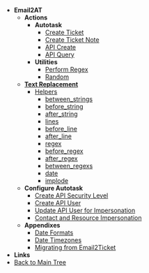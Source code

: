 - **Email2AT**
  - **Actions**
    - **Autotask**
      - [Create Ticket](email2at/actions/autotask/create_ticket.md)
      - [Create Ticket Note](email2at/actions/autotask/create_ticketnote.md)
      - [API Create](email2at/actions/autotask/api/create.md)
      <!-- - [API Update](email2at/actions/autotask/api/update.md) -->
      - [API Query](email2at/actions/autotask/api/query.md)
    - **Utilities**
      - [Perform Regex](email2at/actions/utilities/regex.md)
      <!-- - [Set Purge Date](email2at/actions/utilities/purgedate.md) -->
      - [Random](email2at/actions/utilities/random.md)
      <!-- - [Send Email](email2at/actions/utilities/sendemail.md) -->
  - [**Text Replacement**](email2at/text-replacement/)
    - [Helpers](email2at/text-replacement/helpers/)
      - [between_strings](email2at/text-replacement/helpers/string/between_strings.md)
      - [before_string](email2at/text-replacement/helpers/string/before_string.md)
      - [after_string](email2at/text-replacement/helpers/string/after_string.md)
      - [lines](email2at/text-replacement/helpers/line/lines.md)
      - [before_line](email2at/text-replacement/helpers/line/before_line.md)
      - [after_line](email2at/text-replacement/helpers/line/after_line.md)
      - [regex](email2at/text-replacement/helpers/regex/regex.md)
      - [before_regex](email2at/text-replacement/helpers/regex/before_regex.md)
      - [after_regex](email2at/text-replacement/helpers/regex/after_regex.md)
      - [between_regexs](email2at/text-replacement/helpers/regex/between_regexs.md)
      - [date](email2at/text-replacement/helpers/utilities/date.md)
      - [implode](email2at/text-replacement/helpers/utilities/implode.md)
  - **Configure Autotask**
    - [Create API Security Level](email2at/configure/autotask/create-api-security-level-with-impersonation.md)
    - [Create API User](email2at/configure/autotask/create-api-user.md)
    - [Update API User for Impersonation](email2at/configure/autotask/update-api-user-for-impersonation.md)
    - [Contact and Resource Impersonation](email2at/configure/autotask/contact-and-resource-impersonation.md)
  - **Appendixes**
    - [Date Formats](email2at/appendixes/date_formats.md)
    - [Date Timezones](email2at/appendixes/date_timezones.md)
    - [Migrating from Email2Ticket](email2at/appendixes/migrating_to_email2ticket.md)
- **Links**
- <a href="/" class="sidebar-home"><i data-feather="arrow-left" class="sidebar-back-icon"></i>Back to Main Tree</a>

<!-- 
  - Control Structures
    - [Iterate](email2at/actions/)
    - [Stop](email2at/actions/stop/stop.md)
    - [Stop Completely](email2at/actions/stop/stopglobal.md)
-->

